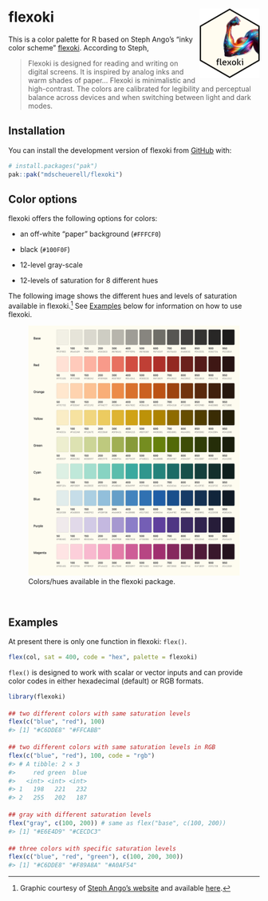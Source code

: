 
<!-- README.md is generated from README.Rmd. Please edit that file -->

# flexoki <img src="dev/logo.png" align="right" alt="" width="120" />

This is a color palette for R based on Steph Ango’s “inky color scheme”
[flexoki](https://stephango.com/flexoki). According to Steph,

> Flexoki is designed for reading and writing on digital screens. It is
> inspired by analog inks and warm shades of paper… Flexoki is
> minimalistic and high-contrast. The colors are calibrated for
> legibility and perceptual balance across devices and when switching
> between light and dark modes.

## Installation

You can install the development version of flexoki from
[GitHub](https://github.com/) with:

``` r
# install.packages("pak")
pak::pak("mdscheuerell/flexoki")
```

## Color options

flexoki offers the following options for colors:

- an off-white “paper” background (`#FFFCF0`)

- black (`#100F0F`)

- 12-level gray-scale

- 12-levels of saturation for 8 different hues

The following image shows the different hues and levels of saturation
available in flexoki.[^1] See [Examples](#examples) below for
information on how to use flexoki.

<figure>
<img src="dev/flexoki-palette.png"
alt="Colors/hues available in the flexoki package." />
<figcaption aria-hidden="true">Colors/hues available in the flexoki
package.</figcaption>
</figure>

<br>

## Examples

At present there is only one function in flexoki: `flex()`.

``` r
flex(col, sat = 400, code = "hex", palette = flexoki)
```

`flex()` is designed to work with scalar or vector inputs and can
provide color codes in either hexadecimal (default) or RGB formats.

``` r
library(flexoki)

## two different colors with same saturation levels
flex(c("blue", "red"), 100)
#> [1] "#C6DDE8" "#FFCABB"

## two different colors with same saturation levels in RGB
flex(c("blue", "red"), 100, code = "rgb")
#> # A tibble: 2 × 3
#>     red green  blue
#>   <int> <int> <int>
#> 1   198   221   232
#> 2   255   202   187

## gray with different saturation levels
flex("gray", c(100, 200)) # same as flex("base", c(100, 200))
#> [1] "#E6E4D9" "#CECDC3"

## three colors with specific saturation levels
flex(c("blue", "red", "green"), c(100, 200, 300))
#> [1] "#C6DDE8" "#F89A8A" "#A0AF54"
```

[^1]: Graphic courtesy of [Steph Ango’s
    website](https://stephango.com/flexoki) and available
    [here](https://github.com/kepano/flexoki/blob/main/_images/flexoki-palette.png).
